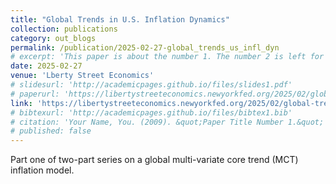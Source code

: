 ```yaml
---
title: "Global Trends in U.S. Inflation Dynamics"
collection: publications
category: out_blogs
permalink: /publication/2025-02-27-global_trends_us_infl_dyn
# excerpt: 'This paper is about the number 1. The number 2 is left for future work.'
date: 2025-02-27
venue: 'Lberty Street Economics'
# slidesurl: 'http://academicpages.github.io/files/slides1.pdf'
# paperurl: 'https://libertystreeteconomics.newyorkfed.org/2025/02/global-trends-in-u-s-inflation-dynamics/'
link: 'https://libertystreeteconomics.newyorkfed.org/2025/02/global-trends-in-u-s-inflation-dynamics/'
# bibtexurl: 'http://academicpages.github.io/files/bibtex1.bib'
# citation: 'Your Name, You. (2009). &quot;Paper Title Number 1.&quot; <i>Journal 1</i>. 1(1).'
# published: false
---
```

Part one of two-part series on a global multi-variate core trend (MCT) inflation model.